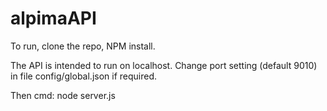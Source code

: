 # alpimaAPI

To run, clone the repo, NPM install.

The API is intended to run on localhost. Change port setting (default 9010) in file config/global.json if required.

Then cmd: node server.js